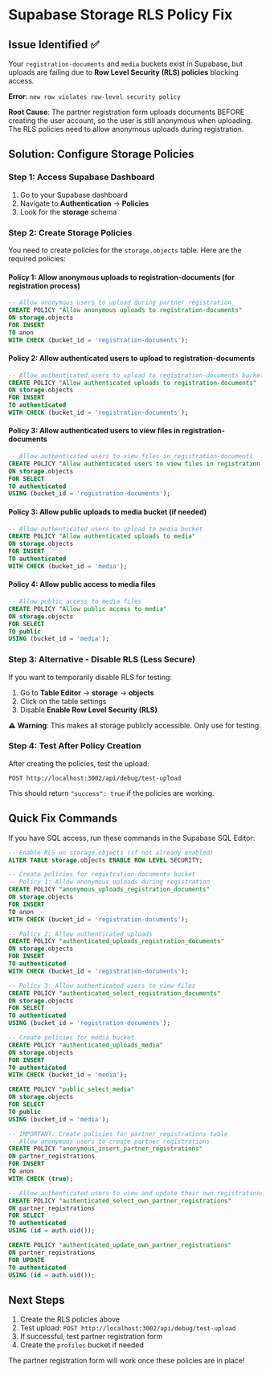 # Supabase Storage RLS Policy Fix

## Issue Identified ✅
Your `registration-documents` and `media` buckets exist in Supabase, but uploads are failing due to **Row Level Security (RLS) policies** blocking access.

**Error**: `new row violates row-level security policy`

**Root Cause**: The partner registration form uploads documents BEFORE creating the user account, so the user is still anonymous when uploading. The RLS policies need to allow anonymous uploads during registration.

## Solution: Configure Storage Policies

### Step 1: Access Supabase Dashboard
1. Go to your Supabase dashboard
2. Navigate to **Authentication** → **Policies**
3. Look for the **storage** schema

### Step 2: Create Storage Policies

You need to create policies for the `storage.objects` table. Here are the required policies:

#### Policy 1: Allow anonymous uploads to registration-documents (for registration process)
```sql
-- Allow anonymous users to upload during partner registration
CREATE POLICY "Allow anonymous uploads to registration-documents" 
ON storage.objects 
FOR INSERT 
TO anon 
WITH CHECK (bucket_id = 'registration-documents');
```

#### Policy 2: Allow authenticated users to upload to registration-documents
```sql
-- Allow authenticated users to upload to registration-documents bucket
CREATE POLICY "Allow authenticated uploads to registration-documents" 
ON storage.objects 
FOR INSERT 
TO authenticated 
WITH CHECK (bucket_id = 'registration-documents');
```

#### Policy 3: Allow authenticated users to view files in registration-documents
```sql
-- Allow authenticated users to view files in registration-documents
CREATE POLICY "Allow authenticated users to view files in registration-documents" 
ON storage.objects 
FOR SELECT 
TO authenticated 
USING (bucket_id = 'registration-documents');
```

#### Policy 3: Allow public uploads to media bucket (if needed)
```sql
-- Allow authenticated users to upload to media bucket
CREATE POLICY "Allow authenticated uploads to media" 
ON storage.objects 
FOR INSERT 
TO authenticated 
WITH CHECK (bucket_id = 'media');
```

#### Policy 4: Allow public access to media files
```sql
-- Allow public access to media files
CREATE POLICY "Allow public access to media" 
ON storage.objects 
FOR SELECT 
TO public 
USING (bucket_id = 'media');
```

### Step 3: Alternative - Disable RLS (Less Secure)

If you want to temporarily disable RLS for testing:

1. Go to **Table Editor** → **storage** → **objects**
2. Click on the table settings
3. Disable **Enable Row Level Security (RLS)**

⚠️ **Warning**: This makes all storage publicly accessible. Only use for testing.

### Step 4: Test After Policy Creation

After creating the policies, test the upload:
```
POST http://localhost:3002/api/debug/test-upload
```

This should return `"success": true` if the policies are working.

## Quick Fix Commands

If you have SQL access, run these commands in the Supabase SQL Editor:

```sql
-- Enable RLS on storage.objects (if not already enabled)
ALTER TABLE storage.objects ENABLE ROW LEVEL SECURITY;

-- Create policies for registration-documents bucket
-- Policy 1: Allow anonymous uploads during registration
CREATE POLICY "anonymous_uploads_registration_documents" 
ON storage.objects 
FOR INSERT 
TO anon 
WITH CHECK (bucket_id = 'registration-documents');

-- Policy 2: Allow authenticated uploads
CREATE POLICY "authenticated_uploads_registration_documents" 
ON storage.objects 
FOR INSERT 
TO authenticated 
WITH CHECK (bucket_id = 'registration-documents');

-- Policy 3: Allow authenticated users to view files
CREATE POLICY "authenticated_select_registration_documents" 
ON storage.objects 
FOR SELECT 
TO authenticated 
USING (bucket_id = 'registration-documents');

-- Create policies for media bucket
CREATE POLICY "authenticated_uploads_media" 
ON storage.objects 
FOR INSERT 
TO authenticated 
WITH CHECK (bucket_id = 'media');

CREATE POLICY "public_select_media" 
ON storage.objects 
FOR SELECT 
TO public 
USING (bucket_id = 'media');

-- IMPORTANT: Create policies for partner_registrations table
-- Allow anonymous users to create partner registrations
CREATE POLICY "anonymous_insert_partner_registrations" 
ON partner_registrations 
FOR INSERT 
TO anon 
WITH CHECK (true);

-- Allow authenticated users to view and update their own registrations
CREATE POLICY "authenticated_select_own_partner_registrations" 
ON partner_registrations 
FOR SELECT 
TO authenticated 
USING (id = auth.uid());

CREATE POLICY "authenticated_update_own_partner_registrations" 
ON partner_registrations 
FOR UPDATE 
TO authenticated 
USING (id = auth.uid());
```

## Next Steps

1. Create the RLS policies above
2. Test upload: `POST http://localhost:3002/api/debug/test-upload`
3. If successful, test partner registration form
4. Create the `profiles` bucket if needed

The partner registration form will work once these policies are in place!
